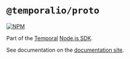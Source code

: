 # `@temporalio/proto`

[![NPM](https://img.shields.io/npm/v/@temporalio/proto?style=for-the-badge)](https://www.npmjs.com/package/@temporalio/proto)

Part of the [Temporal](https://temporal.io) [Node.js SDK](https://www.npmjs.com/package/temporalio).

See documentation on the [documentation site](https://docs.temporal.io/docs/node/introduction).
